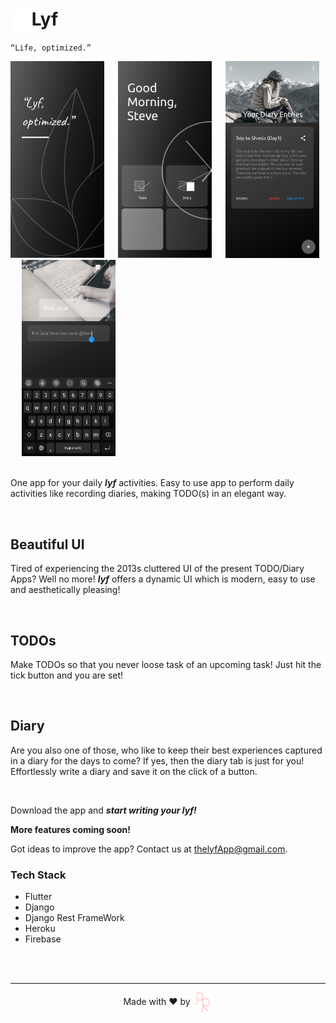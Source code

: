 <div>
    <img src="readmeAssets/lyf.svg" align="left" height=40> 
    <h1>Lyf</h1>
</div>

`“Life, optimized.”`

<div>
    <img src="readmeAssets/ds1.png" width=150> &emsp;
    <img src="readmeAssets/ds2.png" width=150> &emsp;
    <img src="readmeAssets/ds3.jpg" width=150 height=314.57> &emsp;
    <img src="readmeAssets/ds4.jpg" width=150 height=314.57> &emsp;
    <!-- <img src="readmeAssets/ds5.jpg" width=150 height=314.57> &emsp; -->
    <!-- <img src="readmeAssets/ds6.jpg" width=150 height/=314.57> &emsp; -->
</div>
</br>

One app for your daily _**lyf**_ activities. Easy to use app to perform daily activities like recording diaries, making TODO(s) in an elegant way.
<!-- and also record your health stats -->
</br>

## Beautiful UI
Tired of experiencing the 2013s cluttered UI of the present TODO/Diary Apps? Well no more! _**lyf**_ offers a dynamic UI which is modern, easy to use and aesthetically pleasing!

</br>

## TODOs
Make TODOs so that you never loose task of an upcoming task! Just hit the tick button and you are set!

</br>

## Diary
Are you also one of those, who like to keep their best experiences captured in a diary for the days to come? If yes, then the diary tab is just for you! Effortlessly write a diary and save it on the click of a button.

</br>

Download the app and _**start writing your lyf!**_

**More features coming soon!** 

Got ideas to improve the app? Contact us at thelyfApp@gmail.com.
</br>

### Tech Stack
- Flutter 
- Django
- Django Rest FrameWork
- Heroku 
- Firebase

</br>
</br>

<div align=center>
    <hr>
    <p>Made with ❤️ by
        <a href="https://justary27.web.app">
            <img src="readmeAssets/justary27.png" align=center>
        </a>
    </p>
</div>